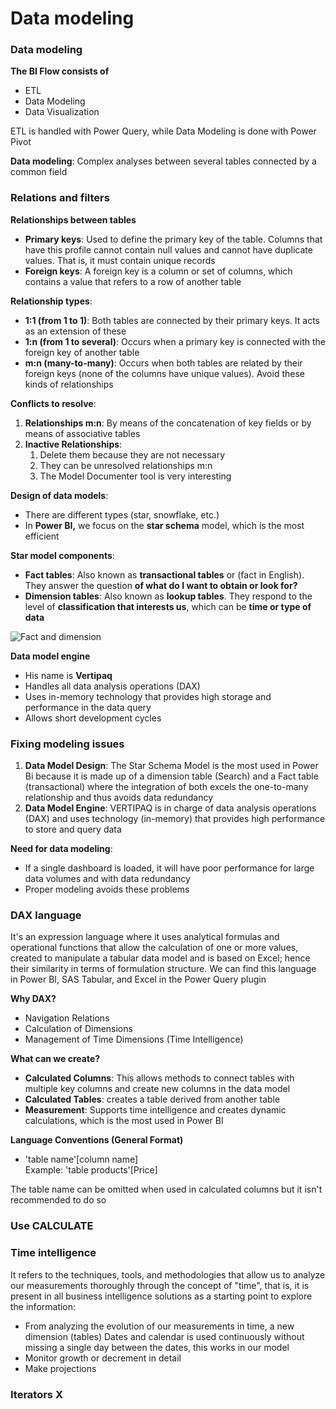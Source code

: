 # Data modeling

### Data modeling

**The BI Flow consists of**

* ETL
* Data Modeling
* Data Visualization

ETL is handled with Power Query, while Data Modeling is done with Power Pivot

**Data modeling**: Complex analyses between several tables connected by a common field

### Relations and filters

**Relationships between tables**

* **Primary keys**: Used to define the primary key of the table. Columns that have this profile cannot contain null values and cannot have duplicate values. That is, it must contain unique records
* **Foreign keys**: A foreign key is a column or set of columns, which contains a value that refers to a row of another table

**Relationship types**:

* **1:1 (from 1 to 1)**: Both tables are connected by their primary keys. It acts as an extension of these
* **1:n (from 1 to several)**: Occurs when a primary key is connected with the foreign key of another table
* **m:n (many-to-many)**: Occurs when both tables are related by their foreign keys (none of the columns have unique values). Avoid these kinds of relationships

**Conflicts to resolve**:

1. **Relationships m:n**: By means of the concatenation of key fields or by means of associative tables
2. **Inactive Relationships**:&#x20;
   1. Delete them because they are not necessary&#x20;
   2. They can be unresolved relationships m:n&#x20;
   3. The Model Documenter tool is very interesting

**Design of data models**:

* There are different types (star, snowflake, etc.)
* In **Power BI,** we focus on the **star schema** model, which is the most efficient

**Star model components**:

* **Fact tables**: Also known as **transactional tables** or (fact in English). They answer the question **of what do I want to obtain or look for?**
* **Dimension tables**: Also known as **lookup tables**. They respond to the level of **classification that interests us**, which can be **time or type of data**

![Fact and dimension](https://i.imgur.com/gTFNcvu.png)

**Data model engine**

* His name is **Vertipaq**
* Handles all data analysis operations (DAX)
* Uses in-memory technology that provides high storage and performance in the data query
* Allows short development cycles

### Fixing modeling issues

1. **Data Model Design**: The Star Schema Model is the most used in Power Bi because it is made up of a dimension table (Search) and a Fact table (transactional) where the integration of both excels the one-to-many relationship and thus avoids data redundancy
2. **Data Model Engine**: VERTIPAQ is in charge of data analysis operations (DAX) and uses technology (in-memory) that provides high performance to store and query data

**Need for data modeling**:

* If a single dashboard is loaded, it will have poor performance for large data volumes and with data redundancy
* Proper modeling avoids these problems

### DAX language

It's an expression language where it uses analytical formulas and operational functions that allow the calculation of one or more values, created to manipulate a tabular data model and is based on Excel; hence their similarity in terms of formulation structure. We can find this language in Power BI, SAS Tabular, and Excel in the Power Query plugin

**Why DAX?**

* Navigation Relations
* Calculation of Dimensions
* Management of Time Dimensions (Time Intelligence)

**What can we create?**

* **Calculated Columns**: This allows methods to connect tables with multiple key columns and create new columns in the data model
* **Calculated Tables**: creates a table derived from another table
* **Measurement**: Supports time intelligence and creates dynamic calculations, which is the most used in Power BI

**Language Conventions (General Format)**

* 'table name'\[column name]\
  Example: 'table products'\[Price]

The table name can be omitted when used in calculated columns but it isn't recommended to do so

### Use CALCULATE

### Time intelligence

It refers to the techniques, tools, and methodologies that allow us to analyze our measurements thoroughly through the concept of "time", that is, it is present in all business intelligence solutions as a starting point to explore the information:

* From analyzing the evolution of our measurements in time, a new dimension (tables) Dates and calendar is used continuously without missing a single day between the dates, this works in our model
* Monitor growth or decrement in detail
* Make projections

### Iterators X
